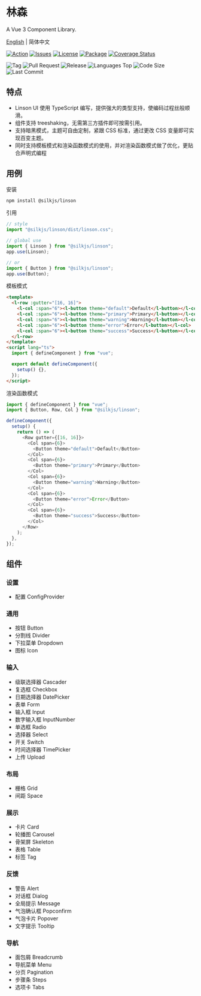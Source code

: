 # 林森

A Vue 3 Component Library.

[English](./README.md) | 简体中文

[![Action](https://img.shields.io/github/workflow/status/silkjs/linson/main-action)](https://github.com/silkjs/linson/actions)
[![Issues](https://img.shields.io/github/issues-raw/silkjs/linson)](https://github.com/silkjs/linson/issues)
[![License](https://img.shields.io/github/license/silkjs/linson)](https://github.com/silkjs/linson/blob/main/LICENSE)
[![Package](https://img.shields.io/npm/v/@silkjs/linson)](https://www.npmjs.com/package/@silkjs/linson)
[![Coverage Status](https://img.shields.io/coveralls/github/silkjs/linson)](https://coveralls.io/github/silkjs/linson)

![Tag](https://img.shields.io/github/tag/silkjs/linson.svg)
![Pull Request](https://img.shields.io/github/issues-pr/silkjs/linson.svg)
![Release](https://img.shields.io/github/release/silkjs/linson.svg)
![Languages Top](https://img.shields.io/github/languages/top/silkjs/linson.svg)
![Code Size](https://img.shields.io/github/languages/code-size/silkjs/linson.svg)
![Last Commit](https://img.shields.io/github/last-commit/silkjs/linson.svg)

## 特点

- Linson UI 使用 TypeScript 编写，提供强大的类型支持，使编码过程丝般顺滑。
- 组件支持 treeshaking，无需第三方插件即可按需引用。
- 支持暗黑模式，主题可自由定制，紧跟 CSS 标准，通过更改 CSS 变量即可实现百变主题。
- 同时支持模板模式和渲染函数模式的使用，并对渲染函数模式做了优化，更贴合声明式编程

## 用例

安装

```bash
npm install @silkjs/linson
```

引用

```typescript
// style
import "@silkjs/linson/dist/linson.css";

// global use
import { Linson } from "@silkjs/linson";
app.use(Linson);

// or
import { Button } from "@silkjs/linson";
app.use(Button);
```

模板模式

```html
<template>
  <l-row :gutter="[16, 16]">
    <l-col :span="6"><l-button theme="default">Default</l-button></l-col>
    <l-col :span="6"><l-button theme="primary">Primary</l-button></l-col>
    <l-col :span="6"><l-button theme="warning">Warning</l-button></l-col>
    <l-col :span="6"><l-button theme="error">Error</l-button></l-col>
    <l-col :span="6"><l-button theme="success">Success</l-button></l-col>
  </l-row>
</template>
<script lang="ts">
  import { defineComponent } from "vue";

  export default defineComponent({
    setup() {},
  });
</script>
```

渲染函数模式

```typescript
import { defineComponent } from "vue";
import { Button, Row, Col } from "@silkjs/linson";

defineComponent({
  setup() {
    return () => (
      <Row gutter={[16, 16]}>
        <Col span={6}>
          <Button theme="default">Default</Button>
        </Col>
        <Col span={6}>
          <Button theme="primary">Primary</Button>
        </Col>
        <Col span={6}>
          <Button theme="warning">Warning</Button>
        </Col>
        <Col span={6}>
          <Button theme="error">Error</Button>
        </Col>
        <Col span={6}>
          <Button theme="success">Success</Button>
        </Col>
      </Row>
    );
  },
});
```

## 组件

### 设置

- 配置 ConfigProvider

### 通用

- 按钮 Button
- 分割线 Divider
- 下拉菜单 Dropdown
- 图标 Icon

### 输入

- 级联选择器 Cascader
- 复选框 Checkbox
- 日期选择器 DatePicker
- 表单 Form
- 输入框 Input
- 数字输入框 InputNumber
- 单选框 Radio
- 选择器 Select
- 开关 Switch
- 时间选择器 TimePicker
- 上传 Upload

### 布局

- 栅格 Grid
- 间距 Space

### 展示

- 卡片 Card
- 轮播图 Carousel
- 骨架屏 Skeleton
- 表格 Table
- 标签 Tag

### 反馈

- 警告 Alert
- 对话框 Dialog
- 全局提示 Message
- 气泡确认框 Popconfirm
- 气泡卡片 Popover
- 文字提示 Tooltip

### 导航

- 面包屑 Breadcrumb
- 导航菜单 Menu
- 分页 Pagination
- 步骤条 Steps
- 选项卡 Tabs
